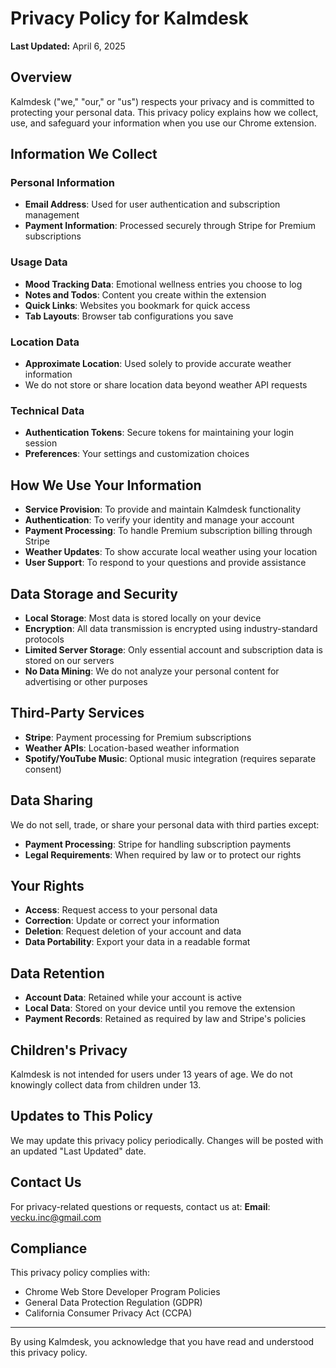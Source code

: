 # Privacy Policy for Kalmdesk

**Last Updated:** April 6, 2025

## Overview

Kalmdesk ("we," "our," or "us") respects your privacy and is committed to protecting your personal data. This privacy policy explains how we collect, use, and safeguard your information when you use our Chrome extension.

## Information We Collect

### Personal Information

* **Email Address**: Used for user authentication and subscription management
* **Payment Information**: Processed securely through Stripe for Premium subscriptions

### Usage Data

* **Mood Tracking Data**: Emotional wellness entries you choose to log
* **Notes and Todos**: Content you create within the extension
* **Quick Links**: Websites you bookmark for quick access
* **Tab Layouts**: Browser tab configurations you save

### Location Data

* **Approximate Location**: Used solely to provide accurate weather information
* We do not store or share location data beyond weather API requests

### Technical Data

* **Authentication Tokens**: Secure tokens for maintaining your login session
* **Preferences**: Your settings and customization choices

## How We Use Your Information

* **Service Provision**: To provide and maintain Kalmdesk functionality
* **Authentication**: To verify your identity and manage your account
* **Payment Processing**: To handle Premium subscription billing through Stripe
* **Weather Updates**: To show accurate local weather using your location
* **User Support**: To respond to your questions and provide assistance

## Data Storage and Security

* **Local Storage**: Most data is stored locally on your device
* **Encryption**: All data transmission is encrypted using industry-standard protocols
* **Limited Server Storage**: Only essential account and subscription data is stored on our servers
* **No Data Mining**: We do not analyze your personal content for advertising or other purposes

## Third-Party Services

* **Stripe**: Payment processing for Premium subscriptions
* **Weather APIs**: Location-based weather information
* **Spotify/YouTube Music**: Optional music integration (requires separate consent)

## Data Sharing

We do not sell, trade, or share your personal data with third parties except:

* **Payment Processing**: Stripe for handling subscription payments
* **Legal Requirements**: When required by law or to protect our rights

## Your Rights

* **Access**: Request access to your personal data
* **Correction**: Update or correct your information
* **Deletion**: Request deletion of your account and data
* **Data Portability**: Export your data in a readable format

## Data Retention

* **Account Data**: Retained while your account is active
* **Local Data**: Stored on your device until you remove the extension
* **Payment Records**: Retained as required by law and Stripe's policies

## Children's Privacy

Kalmdesk is not intended for users under 13 years of age. We do not knowingly collect data from children under 13.

## Updates to This Policy

We may update this privacy policy periodically. Changes will be posted with an updated "Last Updated" date.

## Contact Us

For privacy-related questions or requests, contact us at:
**Email**: vecku.inc@gmail.com

## Compliance

This privacy policy complies with:

* Chrome Web Store Developer Program Policies
* General Data Protection Regulation (GDPR)
* California Consumer Privacy Act (CCPA)

---

By using Kalmdesk, you acknowledge that you have read and understood this privacy policy.
